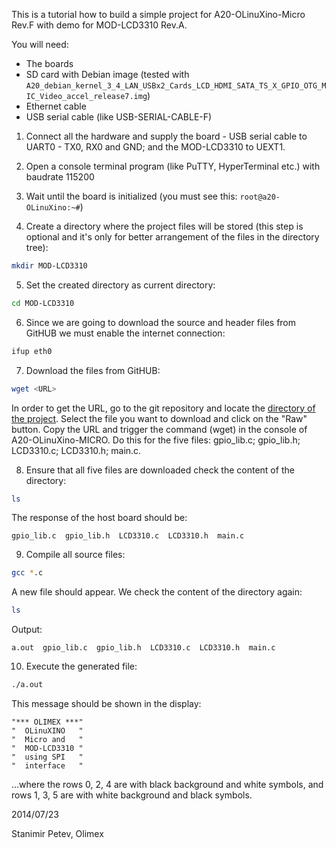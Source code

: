 This is a tutorial how to build a simple project for A20-OLinuXino-Micro Rev.F with demo for MOD-LCD3310 Rev.A.

You will need:

- The boards
- SD card with Debian image (tested with ``A20_debian_kernel_3_4_LAN_USBx2_Cards_LCD_HDMI_SATA_TS_X_GPIO_OTG_MIC_Video_accel_release7.img``)
- Ethernet cable
- USB serial cable (like USB-SERIAL-CABLE-F)

1. Connect all the hardware and supply the board - USB serial cable to UART0 - TX0, RX0 and GND; and the MOD-LCD3310 to UEXT1.

2. Open a console terminal program (like PuTTY, HyperTerminal etc.) with baudrate 115200

3. Wait until the board is initialized (you must see this: ``root@a20-OLinuXino:~#``)

4. Create a directory where the project files will be stored (this step is optional and it's only for better arrangement of the files in the directory tree):

```bash
mkdir MOD-LCD3310
```

5. Set the created directory as current directory:

```bash
cd MOD-LCD3310
```

6. Since we are going to download the source and header files from GitHUB we must enable the internet connection:

```bash
ifup eth0
```

7. Download the files from GitHUB:

```bash
wget <URL>
```

In order to get the URL, go to the git repository and locate the [directory of the project](https://github.com/OLIMEX/OLINUXINO/tree/master/SOFTWARE/A20/A20-OLinuXino-Micro%20with%20MOD-LCD3310).
Select the file you want to download and click on the "Raw" button.
Copy the URL and trigger the command (wget) in the console of A20-OLinuXino-MICRO.
Do this for the five files: gpio_lib.c; gpio_lib.h; LCD3310.c; LCD3310.h; main.c.

8. Ensure that all five files are downloaded check the content of the directory:

```bash
ls
```

The response of the host board should be:

```
gpio_lib.c  gpio_lib.h  LCD3310.c  LCD3310.h  main.c
```

9. Compile all source files:

```bash
gcc *.c
```

A new file should appear.
We check the content of the directory again:

```bash
ls
```

Output:

```
a.out  gpio_lib.c  gpio_lib.h  LCD3310.c  LCD3310.h  main.c
```

10. Execute the generated file:

```bash
./a.out
```

This message should be shown in the display:

```
"*** OLIMEX ***"
"  OLinuXINO   "
"  Micro and   "
"  MOD-LCD3310 "
"  using SPI   "
"  interface   "
```

...where the rows 0, 2, 4 are with black background and white symbols, and rows 1, 3, 5 are with white background and black symbols.

2014/07/23

Stanimir Petev, Olimex

